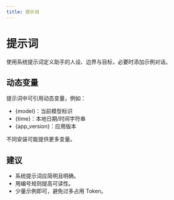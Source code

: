 ```yaml
---
title: 提示词
---
```


# 提示词

使用系统提示词定义助手的人设、边界与目标，必要时添加示例对话。

## 动态变量
提示词中可引用动态变量，例如：
- {model}：当前模型标识
- {time}：本地日期/时间字符串
- {app_version}：应用版本

不同安装可能提供更多变量。

## 建议
- 系统提示词应简明且明确。
- 用编号规则提高可读性。
- 少量示例即可，避免过多占用 Token。

